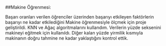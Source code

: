 

##Makine Öğrenmesi:
<p>
Başarı oranları verilen öğrenciler üzerinden başarıyı etkileyen faktörlerin başarıyı ne kadar etkilediğini Makine öğrenmesiyle ölçmek için proje geliştirildi.
KNN ve Ağaç algoritmalarını kullandım. Verilerin yüzde seksenini makineyi eğitmek için kullanıldı.
Diğer kalan yüzde yirmilik kısmıyla makinanın doğru tahmine ne kadar yaklaştığını kontrol ettik.<p>

